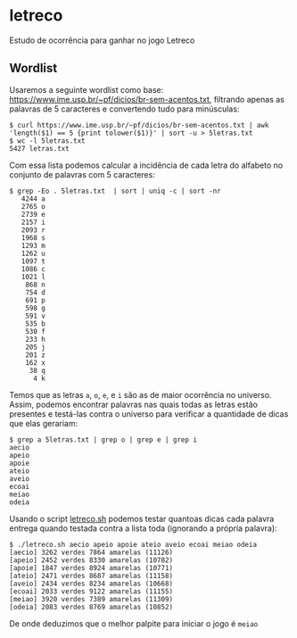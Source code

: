 # letreco
Estudo de ocorrência para ganhar no jogo Letreco

## Wordlist
Usaremos a seguinte wordlist como base: https://www.ime.usp.br/~pf/dicios/br-sem-acentos.txt, filtrando apenas as palavras de 5 caracteres e convertendo tudo para minúsculas:

```
$ curl https://www.ime.usp.br/~pf/dicios/br-sem-acentos.txt | awk 'length($1) == 5 {print tolower($1)}' | sort -u > 5letras.txt
$ wc -l 5letras.txt
5427 letras.txt
```

Com essa lista podemos calcular a incidência de cada letra do alfabeto no conjunto de palavras com 5 caracteres:

```
$ grep -Eo . 5letras.txt  | sort | uniq -c | sort -nr
   4244 a
   2765 o
   2739 e
   2157 i
   2093 r
   1968 s
   1293 m
   1262 u
   1097 t
   1086 c
   1021 l
    868 n
    754 d
    691 p
    598 g
    591 v
    535 b
    530 f
    233 h
    205 j
    201 z
    162 x
     38 q
      4 k

```

Temos que as letras `a`, `o`, `e`, e `i` são as de maior ocorrência no universo. Assim, podemos encontrar palavras nas quais todas as letras estão presentes e testá-las contra o universo para verificar a quantidade de dicas que elas gerariam:

```
$ grep a 5letras.txt | grep o | grep e | grep i
aecio
apeio
apoie
ateio
aveio
ecoai
meiao
odeia
```

Usando o script [letreco.sh](letreco.sh) podemos testar quantoas dicas cada palavra entrega quando testada contra a lista toda (ignorando a própria palavra):

```
$ ./letreco.sh aecio apeio apoie ateio aveio ecoai meiao odeia
[aecio] 3262 verdes 7864 amarelas (11126)
[apeio] 2452 verdes 8330 amarelas (10782)
[apoie] 1847 verdes 8924 amarelas (10771)
[ateio] 2471 verdes 8687 amarelas (11158)
[aveio] 2434 verdes 8234 amarelas (10668)
[ecoai] 2033 verdes 9122 amarelas (11155)
[meiao] 3920 verdes 7389 amarelas (11309)
[odeia] 2083 verdes 8769 amarelas (10852)

```
De onde deduzimos que o melhor palpite para iniciar o jogo é `meiao`

